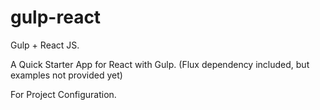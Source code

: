 # gulp-react

Gulp + React JS.

A Quick Starter App for React with Gulp. (Flux dependency included, but examples not provided yet)

For Project Configuration.

